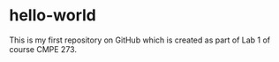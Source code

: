 # hello-world
This is my first repository on GitHub which is created as part of Lab 1 of course CMPE 273.
